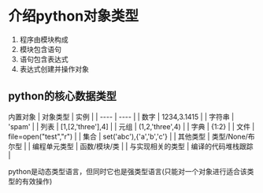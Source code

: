 # 介绍python对象类型

1. 程序由模块构成
2. 模块包含语句
3. 语句包含表达式
4. 表达式创建并操作对象

## python的核心数据类型
内置对象
|  对象类型   | 实例  |
|  ----  | ----  |
| 数字  | 1234,3.1415 |
| 字符串  | 'spam' |
| 列表  | [1,[2,'three'],4] |
| 元组  | (1,2,'three',4) |
| 字典  | {1:2} |
| 文件  | file=open("test","r") |
| 集合  | set('abc'),{'a','b','c'} |
| 其他类型 | 类型/None/布尔型 |
| 编程单元类型 | 函数/模块/类 |
| 与实现相关的类型 | 编译的代码堆栈跟踪 |

python是动态类型语言，但同时它也是强类型语言(只能对一个对象进行适合该类型的有效操作)

